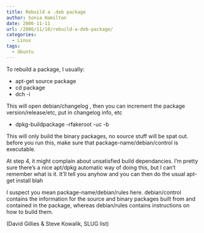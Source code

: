 ```yaml
---
title: Rebuild a .deb package
author: Sonia Hamilton
date: 2006-11-11
url: /2006/11/10/rebuild-a-deb-package/
categories:
  - Linux
tags:
  - Ubuntu
---
```

To rebuild a package, I usually:
<!--more-->

  * apt-get source package
  * cd package
  * dch -i

This will open debian/changelog , then you can increment the package version/release/etc, put in changelog info, etc

  * dpkg-buildpackage -rfakeroot -uc -b

This will only build the binary packages, no source stuff will be spat out. before you run this, make sure that package-name/debian/control is executable.

At step 4, it might complain about unsatisfied build dependancies. I&#8217;m pretty sure there&#8217;s a nice apt/dpkg automatic way of doing this, but I can&#8217;t remember what is it. It&#8217;ll tell you anyhow and you can then do the usual apt-get install blah

I suspect you mean package-name/debian/rules here. debian/control contains the information for the source and binary packages built from and contained in the package, whereas debian/rules contains instructions on how to build them.

(David Gillies & Steve Kowalik, SLUG list)
